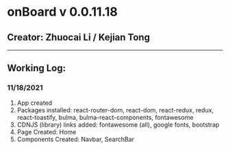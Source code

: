 # onBoard v 0.0.11.18

## Creator: Zhuocai Li / Kejian Tong

---------------------------------------------------------------------------

## Working Log:

### 11/18/2021
1. App created
2. Packages installed: react-router-dom, react-dom, react-redux, redux, react-toastify, bulma, bulma-react-components, fontawesome
3. CDNJS (library) links added: fontawesome (all), google fonts, bootstrap
4. Page Created: Home
5. Components Created: Navbar, SearchBar

